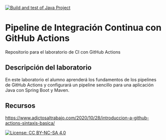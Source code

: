 [![Build and test of Java Project](https://github.com/ETSISI-EMS/ems2023_lab_1_3_ci_github_actions-laura-pelado/actions/workflows/main.yml/badge.svg)](https://github.com/ETSISI-EMS/ems2023_lab_1_3_ci_github_actions-laura-pelado/actions/workflows/main.yml)

# Pipeline de Integración Continua con GitHub Actions

Repositorio para el laboratorio de CI con GitHub Actions

## Descripción del laboratorio

En este laboratorio el alumno aprenderá los fundamentos de los pipelines de GitHub Actions y configurará un pipeline
sencillo para una aplicación Java con Spring Boot y Maven. 

## Recursos
https://www.adictosaltrabajo.com/2020/10/28/introduccion-a-github-actions-sintaxis-basica/

[![License: CC BY-NC-SA 4.0](https://img.shields.io/badge/License-CC_BY--NC--SA_4.0-lightgrey.svg)](https://creativecommons.org/licenses/by-nc-sa/4.0/)
